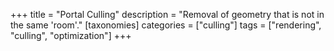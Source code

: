 +++
title = "Portal Culling"
description = "Removal of geometry that is not in the same 'room'."
[taxonomies]
categories = ["culling"]
tags = ["rendering", "culling", "optimization"]
+++

<div class="notice stub"></div>
